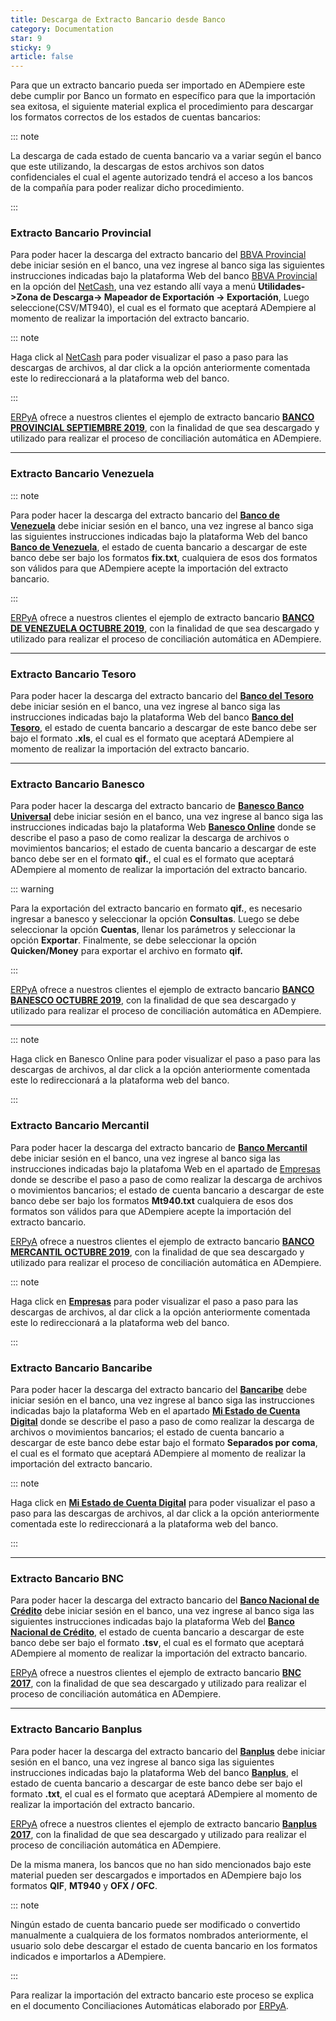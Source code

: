```yaml
---
title: Descarga de Extracto Bancario desde Banco
category: Documentation
star: 9
sticky: 9
article: false
---
```


Para que un extracto bancario pueda ser importado en ADempiere este debe cumplir por Banco un formato en específico para que la importación sea exitosa, el siguiente material explica el procedimiento para descargar los formatos correctos de los estados de cuentas bancarios:

::: note

La descarga de cada estado de cuenta bancario va a variar según el banco que este utilizando, la descargas de estos archivos son datos confidenciales el cual el agente autorizado tendrá el acceso a los bancos de la compañía para poder realizar dicho procedimiento.

:::

### Extracto Bancario Provincial

Para poder hacer la descarga del extracto bancario del [BBVA Provincial](https://www.provincial.com/) debe iniciar sesión en el banco, una vez ingrese al banco siga las siguientes instrucciones indicadas bajo la plataforma Web del banco [BBVA Provincial](https://www.provincial.com/) en la opción del [NetCash](https://www.provincial.com/empresas/servicios-digitales/provincial-net-cash.html#menu-1-7), una vez estando allí vaya a menú **Utilidades->Zona de Descarga-> Mapeador de Exportación -> Exportación**, Luego seleccione(CSV/MT940), el cual es el formato que aceptará ADempiere al momento de realizar la importación del extracto bancario.

::: note

Haga click al [NetCash](https://www.provincial.com/empresas/servicios-digitales/provincial-net-cash.html#menu-1-7) para poder visualizar el paso a paso para las descargas de archivos, al dar click a la opción anteriormente comentada este lo redireccionará a la plataforma web del banco.

:::

[ERPyA](http://erpya.com/) ofrece a nuestros clientes el ejemplo de extracto bancario [**BANCO PROVINCIAL SEPTIEMBRE 2019**](/assets/img/docs/balance-management/reconciliation/SEPTIEMBRE2019PROVINCIAL.csv), con la finalidad de que sea descargado y utilizado para realizar el proceso de conciliación automática en ADempiere.

---

### Extracto Bancario Venezuela

::: note

Para poder hacer la descarga del extracto bancario del [**Banco de Venezuela**](https://www.bancodevenezuela.com/) debe iniciar sesión en el banco, una vez ingrese al banco siga las siguientes instrucciones indicadas bajo la plataforma Web del banco [**Banco de Venezuela**](https://www.bancodevenezuela.com/), el estado de cuenta bancario a descargar de este banco debe ser bajo los formatos **fix.txt**, cualquiera de esos dos formatos son válidos para que ADempiere acepte la importación del extracto bancario.

:::

[ERPyA](http://erpya.com/) ofrece a nuestros clientes el ejemplo de extracto bancario [**BANCO DE VENEZUELA OCTUBRE 2019**](/assets/img/docs/balance-management/reconciliation/OCTUBRE2019Venezuela.fix.txt), con la finalidad de que sea descargado y utilizado para realizar el proceso de conciliación automática en ADempiere.

---

### Extracto Bancario Tesoro

Para poder hacer la descarga del extracto bancario del [**Banco del Tesoro**](https://www.bt.com.ve/) debe iniciar sesión en el banco, una vez ingrese al banco siga las instrucciones indicadas bajo la plataforma Web del banco [**Banco del Tesoro**](https://www.bt.com.ve/), el estado de cuenta bancario a descargar de este banco debe ser bajo el formato **.xls**, el cual es el formato que aceptará ADempiere al momento de realizar la importación del extracto bancario.

---

### Extracto Bancario Banesco

Para poder hacer la descarga del extracto bancario de [**Banesco Banco Universal**](https://www.banesco.com/) debe iniciar sesión en el banco, una vez ingrese al banco siga las instrucciones indicadas bajo la plataforma Web [**Banesco Online**](https://www.banesco.com/paginas-relacionadas/consulta-tu-estado-de-cuenta-en-banesconline) donde se describe el paso a paso de como realizar la descarga de archivos o movimientos bancarios; el estado de cuenta bancario a descargar de este banco debe ser en el formato **qif.**, el cual es el formato que aceptará ADempiere al momento de realizar la importación del extracto bancario.

::: warning

Para la exportación del extracto bancario en formato **qif.**, es necesario ingresar a banesco y seleccionar la opción **Consultas**. Luego se debe seleccionar la opción **Cuentas**, llenar los parámetros y seleccionar la opción **Exportar**. Finalmente, se debe seleccionar la opción **Quicken/Money** para exportar el archivo en formato **qif.**

:::

[ERPyA](http://erpya.com/) ofrece a nuestros clientes el ejemplo de extracto bancario [**BANCO BANESCO OCTUBRE 2019**](/assets/img/docs/balance-management/reconciliation/OCTUBRE2019BANESCO.qif), con la finalidad de que sea descargado y utilizado para realizar el proceso de conciliación automática en ADempiere.

---

::: note

Haga click en Banesco Online para poder visualizar el paso a paso para las descargas de archivos, al dar click a la opción anteriormente comentada este lo redireccionará a la plataforma web del banco.

:::

### Extracto Bancario Mercantil

Para poder hacer la descarga del extracto bancario de [**Banco Mercantil**](https://www.mercantilbanco.com/mercprod/index.html) debe iniciar sesión en el banco, una vez ingrese al banco siga las instrucciones indicadas bajo la platafoma Web en el apartado de [Empresas](https://www.mercantilbanco.com/mercprod/content/empresas/promociones/439051_ECD_emp.html) donde se describe el paso a paso de como realizar la descarga de archivos o movimientos bancarios; el estado de cuenta bancario a descargar de este banco debe ser bajo los formatos **Mt940.txt** cualquiera de esos dos formatos son válidos para que ADempiere acepte la importación del extracto bancario.

[ERPyA](http://erpya.com/) ofrece a nuestros clientes el ejemplo de extracto bancario [**BANCO MERCANTIL OCTUBRE 2019**](/assets/img/docs/balance-management/reconciliation/Octubre2019Mercantil.Mt940.txt), con la finalidad de que sea descargado y utilizado para realizar el proceso de conciliación automática en ADempiere.

::: note

Haga click en [**Empresas**](https://www.mercantilbanco.com/mercprod/content/empresas/promociones/439051_ECD_emp.html) para poder visualizar el paso a paso para las descargas de archivos, al dar click a la opción anteriormente comentada este lo redireccionará a la plataforma web del banco.

:::

### Extracto Bancario Bancaribe

Para poder hacer la descarga del extracto bancario del [**Bancaribe**](https://www.bancaribe.com.ve/) debe iniciar sesión en el banco, una vez ingrese al banco siga las instrucciones indicadas bajo la plataforma Web en el apartado [**Mi Estado de Cuenta Digital**](broken) donde se describe el paso a paso de como realizar la descarga de archivos o movimientos bancarios; el estado de cuenta bancario a descargar de este banco debe estar bajo el formato **Separados por coma**, el cual es el formato que aceptará ADempiere al momento de realizar la importación del extracto bancario.

::: note

Haga click en [**Mi Estado de Cuenta Digital**](broken) para poder visualizar el paso a paso para las descargas de archivos, al dar click a la opción anteriormente comentada este lo redireccionará a la plataforma web del banco.

:::

---

### Extracto Bancario BNC

Para poder hacer la descarga del extracto bancario del [**Banco Nacional de Crédito**](https://www.bncenlinea.com/) debe iniciar sesión en el banco, una vez ingrese al banco siga las siguientes instrucciones indicadas bajo la plataforma Web del [**Banco Nacional de Crédito**](https://www.bncenlinea.com/), el estado de cuenta bancario a descargar de este banco debe ser bajo el formato **.tsv**, el cual es el formato que aceptará ADempiere al momento de realizar la importación del extracto bancario.

[ERPyA](http://erpya.com/) ofrece a nuestros clientes el ejemplo de extracto bancario [**BNC 2017**](/assets/img/docs/balance-management/reconciliation/BNC_TKR.tsv), con la finalidad de que sea descargado y utilizado para realizar el proceso de conciliación automática en ADempiere.

---

### Extracto Bancario Banplus

Para poder hacer la descarga del extracto bancario del [**Banplus**](https://www.banplus.com/site/p_contenido.php) debe iniciar sesión en el banco, una vez ingrese al banco siga las siguientes instrucciones indicadas bajo la plataforma Web del banco [**Banplus**](https://www.banplus.com/site/p_contenido.php), el estado de cuenta bancario a descargar de este banco debe ser bajo el formato **.txt**, el cual es el formato que aceptará ADempiere al momento de realizar la importación del extracto bancario.

[ERPyA](http://erpya.com/) ofrece a nuestros clientes el ejemplo de extracto bancario [**Banplus 2017**](Banplus_Estado_de_cuenta.txt), con la finalidad de que sea descargado y utilizado para realizar el proceso de conciliación automática en ADempiere.

De la misma manera, los bancos que no han sido mencionados bajo este material pueden ser descargados e importados en ADempiere bajo los formatos **QIF**, **MT940** y **OFX / OFC**.

::: note

Ningún estado de cuenta bancario puede ser modificado o convertido manualmente a cualquiera de los formatos nombrados anteriormente, el usuario solo debe descargar el estado de cuenta bancario en los formatos indicados e importarlos a ADempiere.

:::

Para realizar la importación del extracto bancario este proceso se explica en el documento Conciliaciones Automáticas elaborado por [ERPyA](http://erpya.com/).
